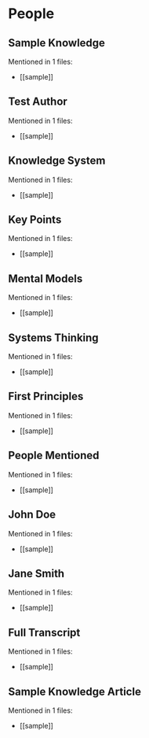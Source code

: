 # People

## Sample Knowledge
Mentioned in 1 files:
- [[sample]]

## Test Author
Mentioned in 1 files:
- [[sample]]

## Knowledge System
Mentioned in 1 files:
- [[sample]]

## Key Points
Mentioned in 1 files:
- [[sample]]

## Mental Models
Mentioned in 1 files:
- [[sample]]

## Systems Thinking
Mentioned in 1 files:
- [[sample]]

## First Principles
Mentioned in 1 files:
- [[sample]]

## People Mentioned
Mentioned in 1 files:
- [[sample]]

## John Doe
Mentioned in 1 files:
- [[sample]]

## Jane Smith
Mentioned in 1 files:
- [[sample]]

## Full Transcript
Mentioned in 1 files:
- [[sample]]

## Sample Knowledge Article
Mentioned in 1 files:
- [[sample]]
